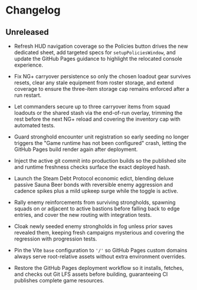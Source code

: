 # Changelog

## Unreleased

- Refresh HUD navigation coverage so the Policies button drives the new
  dedicated sheet, add targeted specs for `setupPoliciesWindow`, and update the
  GitHub Pages guidance to highlight the relocated console experience.

- Fix NG+ carryover persistence so only the chosen loadout gear survives resets,
  clear any stale equipment from roster storage, and extend coverage to ensure
  the three-item storage cap remains enforced after a run restart.

- Let commanders secure up to three carryover items from squad loadouts or the
  shared stash via the end-of-run overlay, trimming the rest before the next
  NG+ reload and covering the inventory cap with automated tests.

- Guard stronghold encounter unit registration so early seeding no longer
  triggers the "Game runtime has not been configured" crash, letting the GitHub
  Pages build render again after deployment.

- Inject the active git commit into production builds so the published site and
  runtime freshness checks surface the exact deployed hash.

- Launch the Steam Debt Protocol economic edict, blending deluxe passive Sauna
  Beer bonds with reversible enemy aggression and cadence spikes plus a mild
  upkeep surge while the toggle is active.

- Rally enemy reinforcements from surviving strongholds, spawning squads on or
  adjacent to active bastions before falling back to edge entries, and cover the
  new routing with integration tests.

- Cloak newly seeded enemy strongholds in fog unless prior saves revealed them,
  keeping fresh campaigns mysterious and covering the regression with
  progression tests.

- Pin the Vite `base` configuration to `'/'` so GitHub Pages custom domains
  always serve root-relative assets without extra environment overrides.

- Restore the GitHub Pages deployment workflow so it installs, fetches, and
  checks out Git LFS assets before building, guaranteeing CI publishes complete
  game resources.
